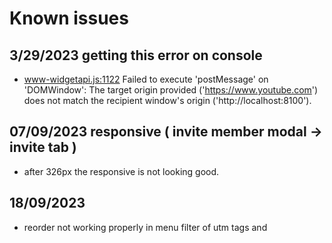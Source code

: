 # Known issues

## 3/29/2023 getting this error on console

- www-widgetapi.js:1122 Failed to execute 'postMessage' on 'DOMWindow': The target origin provided ('https://www.youtube.com') does not match the recipient window's origin ('http://localhost:8100').

## 07/09/2023 responsive ( invite member modal -> invite tab )

- after 326px the responsive is not looking good.

## 18/09/2023

- reorder not working properly in menu filter of utm tags and
